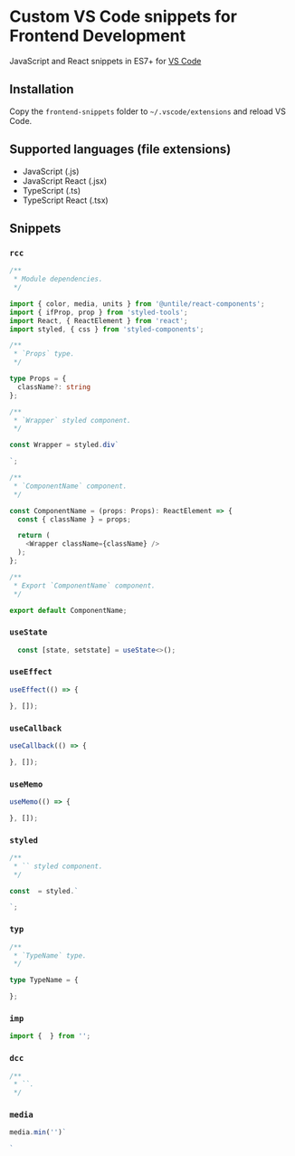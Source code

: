 # Custom VS Code snippets for Frontend Development

JavaScript and React snippets in ES7+ for [VS Code](https://code.visualstudio.com/)

## Installation

Copy the `frontend-snippets` folder to `~/.vscode/extensions` and reload VS Code.

## Supported languages (file extensions)

- JavaScript (.js)
- JavaScript React (.jsx)
- TypeScript (.ts)
- TypeScript React (.tsx)

## Snippets
### `rcc`

```typescript
/**
 * Module dependencies.
 */

import { color, media, units } from '@untile/react-components';
import { ifProp, prop } from 'styled-tools';
import React, { ReactElement } from 'react';
import styled, { css } from 'styled-components';

/**
 * `Props` type.
 */

type Props = {
  className?: string
};

/**
 * `Wrapper` styled component.
 */

const Wrapper = styled.div`

`;

/**
 * `ComponentName` component.
 */

const ComponentName = (props: Props): ReactElement => {
  const { className } = props;

  return (
    <Wrapper className={className} />
  );
};

/**
 * Export `ComponentName` component.
 */

export default ComponentName;
```

### `useState`

```typescript
  const [state, setstate] = useState<>();
```

### `useEffect`

```typescript
useEffect(() => {

}, []);
```

### `useCallback`

```typescript
useCallback(() => {

}, []);
```

### `useMemo`

```typescript
useMemo(() => {

}, []);
```

### `styled`

```typescript
/**
 * `` styled component.
 */

const  = styled.`

`;
```

### `typ`

```typescript
/**
 * `TypeName` type.
 */

type TypeName = {

};
```

### `imp`

```typescript
import {  } from '';
```

### `dcc`

```typescript
/**
 * ``.
 */
```

### `media`

```typescript
media.min('')`

`
```
